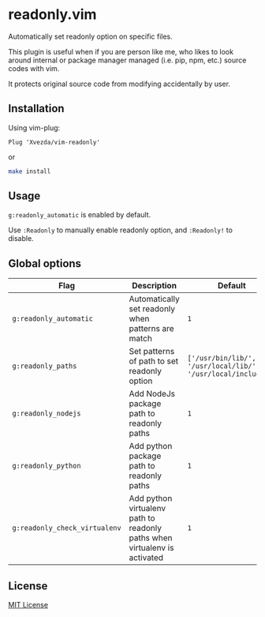 # readonly.vim
Automatically set readonly option on specific files.

This plugin is useful when if you are person like me,
who likes to look around internal or package manager managed (i.e. pip, npm, etc.)
source codes with vim.

It protects original source code from modifying accidentally by user.


## Installation

Using vim-plug:
```vim
Plug 'Xvezda/vim-readonly'
```

or

```sh
make install
```

## Usage

`g:readonly_automatic` is enabled by default.

Use `:Readonly` to manually enable readonly option, and `:Readonly!` to disable.


## Global options

| Flag                          | Description                                                               | Default                                                       |
| ----------------------        | --------------------------------------------------                        | -------                                                       |
| `g:readonly_automatic`        | Automatically set readonly when patterns are match                        | `1`                                                           |
| `g:readonly_paths`            | Set patterns of path to set readonly option                               | `['/usr/bin/lib/', '/usr/local/lib/', '/usr/local/include/']` |
| `g:readonly_nodejs`           | Add NodeJs package path to readonly paths                                 | `1`                                                           |
| `g:readonly_python`           | Add python package path to readonly paths                                 | `1`                                                           |
| `g:readonly_check_virtualenv` | Add python virtualenv path to readonly paths when virtualenv is activated | `1`                                                           |


## License

[MIT License](LICENSE)
